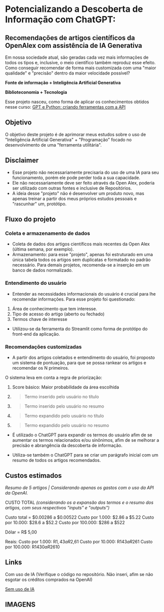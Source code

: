 # Potencializando a Descoberta de Informação com ChatGPT:
## Recomendações de artigos científicos da OpenAlex com assistência de IA Generativa

Em nossa sociedade atual, são geradas cada vez mais informações de todos os tipos e, inclusive, o meio científico também reproduz esse efeito. Como conseguir recomendar de forma mais customizada com uma "maior qualidade" e "precisão" dentro da maior velocidade possível?

**Fonte de informação + Inteligência Artificial Generativa**

**Biblioteconomia + Tecnologia**

Esse projeto nasceu, como forma de aplicar os conhecimentos obtidos nesse curso:
[GPT e Python: criando ferramentas com a API](https://www.alura.com.br/curso-online-gpt-python-criando-ferramentas-api)

## Objetivo

O objetivo deste projeto é de aprimorar meus estudos sobre o uso de "Inteligência Artificial Generativa" + "Programação" focado no desenvolvimento de uma "ferramenta utilitária". 



## Disclaimer

- Esse projeto não necessariamente precisaria do uso de uma IA para seu funcionamento, porém ele pode perder toda a sua capacidade.
- Ele não necessariamente deve ser feito através da Open Alex, poderia ser utilizado com outras fontes e inclusive de Repositórios.
- A ideia desse "projeto" não é desenvolver um produto novo, mas apenas treinar a partir dos meus próprios estudos pessoais e "rascunhar" um, protótipo. 

## Fluxo do projeto

### Coleta e armazenamento de dados

- Coleta de dados dos artigos científicos mais recentes da Open Alex (última semana, por exemplo).
- Armazenamento: para esse "projeto", apenas foi estruturado em uma única tabela todos os artigos sem duplicatas e formatado no padrão necessário. Para demais projetos, recomenda-se a inserção em um banco de dados normalizado.


### Entendimento do usuário

- Entender as necessidades informacionais do usuário é crucial para lhe recomendar informações. Para esse projeto foi questionado:
1. Área de conhecimento que tem interesse.
2. Tipo de acesso do artigo (aberto ou fechado)
3. Termos chave de interesse

- Utilizou-se da ferramenta do Streamlit como forma de protótipo do front-end da aplicação.

### Recomendações customizadas

- A partir dos artigos coletados e entendimento do usuário, foi proposto um sistema de pontuação, para que se possa rankear os artigos e recomendar os N primeiros.

O sistema leva em conta a regra de priorização:

1. Score básico: Maior probabilidade da área escolhida
2. > Termo inserido pelo usuário no título
3. > Termo inserido pelo usuário no resumo
4. > Termo expandido pelo usuário no título
5. > Termo expandido pelo usuário no resumo

- É utilizado o ChatGPT para expandir os termos do usuário afim de se aumentar os termos relacionados e/ou sinônimos, afim de se melhorar a precisão e abrangência da descoberta de informação.

- Utiliza-se também o ChatGPT para se criar um parágrafo inicial com um resumo de todos os artigos recomendados.

## Custos estimados
*Resumo de 5 artigos | Considerando apenas os gastos com o uso da API da OpenAI.*

CUSTO TOTAL 
*(considerando os a expansão dos termos e o resumo dos artigos, com seus respectivos "inputs" e "outputs")*

Custo total = $0.00286 a $0.00522
Custo por 1.000: $2.86 a $5.22
Custo por 10.000: $28.6 a $52.2
Custo por 100.000: $286 a $522


Dólar = R$ 5,00

Reais:
Custo por 1.000: R$1,43 a R$2,61
Custo por 10.000: R$143 a R$261
Custo por 100.000: R$1430 a R$2610

## Links

Com uso de IA (Verifique o código no repositório. Não inseri, afim se não esgotar os créditos comprados na OpenAI)

[Sem uso de IA](https://recomendador-artigos-openalex-gpt.streamlit.app/)



## IMAGENS
